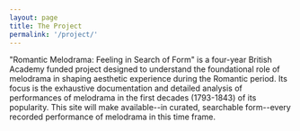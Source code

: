 ```yaml
---
layout: page
title: The Project
permalink: '/project/'
---
```


"Romantic Melodrama: Feeling in Search of Form" is a four-year British Academy funded project designed to understand the foundational role of melodrama in shaping aesthetic experience during the Romantic period. Its focus is the exhaustive documentation and detailed analysis of performances of melodrama in the first decades (1793-1843) of its popularity. This site will make available--in curated, searchable form--every recorded performance of melodrama in this time frame.
